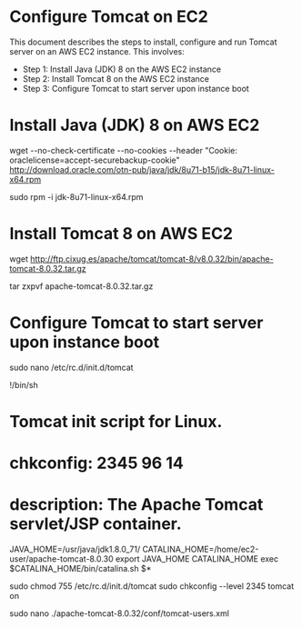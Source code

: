 # Configure Tomcat on EC2

This document describes the steps to install, configure and run Tomcat server on an AWS EC2 instance. This involves:

* Step 1: Install Java (JDK) 8 on the AWS EC2 instance
* Step 2: Install Tomcat 8 on the AWS EC2 instance
* Step 3: Configure Tomcat to start server upon instance boot

# Install Java (JDK) 8 on AWS EC2

wget --no-check-certificate --no-cookies --header "Cookie: oraclelicense=accept-securebackup-cookie" http://download.oracle.com/otn-pub/java/jdk/8u71-b15/jdk-8u71-linux-x64.rpm

sudo rpm -i jdk-8u71-linux-x64.rpm

# Install Tomcat 8 on AWS EC2

wget http://ftp.cixug.es/apache/tomcat/tomcat-8/v8.0.32/bin/apache-tomcat-8.0.32.tar.gz

tar zxpvf apache-tomcat-8.0.32.tar.gz

# Configure Tomcat to start server upon instance boot

sudo nano /etc/rc.d/init.d/tomcat

!/bin/sh
# Tomcat init script for Linux.
#
# chkconfig: 2345 96 14
# description: The Apache Tomcat servlet/JSP container.
JAVA_HOME=/usr/java/jdk1.8.0_71/
CATALINA_HOME=/home/ec2-user/apache-tomcat-8.0.30
export JAVA_HOME CATALINA_HOME
exec $CATALINA_HOME/bin/catalina.sh $*

sudo chmod 755 /etc/rc.d/init.d/tomcat
sudo chkconfig --level 2345 tomcat on

sudo nano ./apache-tomcat-8.0.32/conf/tomcat-users.xml
<role rolename="manager-gui"/>
<role rolename="manager-script"/>
<role rolename="manager-jmx"/>
<role rolename="manager-status"/>
<role rolename="admin-gui"/>
<user username="tomcat" password="tomcatadmin" roles="manager-gui,manager-status,admin-gui"/>
<user username="tomcattools" password="toolsadmin" roles="manager-jmx,manager-script"/>
